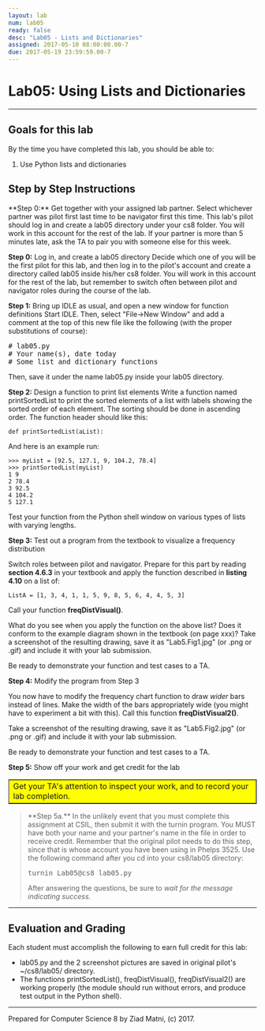 ```yaml
---
layout: lab
num: lab05
ready: false
desc: "Lab05 - Lists and Dictionaries"
assigned: 2017-05-10 08:00:00.00-7
due: 2017-05-19 23:59:59.00-7
---
```


<div markdown='1'>

<h1>Lab05: Using Lists and Dictionaries</h1>
<hr>
<h2>Goals for this lab</h2>

By the time you have completed this lab, you should be able to:
<ol>
<li>Use Python lists and dictionaries</li>
</ol>

<h2>Step by Step Instructions</h2>
**Step 0:** Get together with your assigned lab partner.
Select whichever partner was pilot first last time to be navigator first this time. This lab's pilot should log in and create a lab05 directory under your cs8 folder. You will work in this account for the rest of the lab. If your partner is more than 5 minutes late, ask the TA to pair you with someone else for this week.

**Step 0:** Log in, and create a lab05 directory
Decide which one of you will be the first pilot for this lab, and then log in to the pilot's account and create a directory called lab05 inside his/her cs8 folder. You will work in this account for the rest of the lab, but remember to switch often between pilot and navigator roles during the course of the lab.

**Step 1:** Bring up IDLE as usual, and open a new window for function definitions
Start IDLE. Then, select &quot;File-&gt;New Window&quot; and add a comment at the top of this new file like the following (with the proper substitutions of course): 

<pre>
# lab05.py
# Your name(s), date today
# Some list and dictionary functions
</pre>

Then, save it under the name lab05.py inside your lab05 directory.

**Step 2:** Design a function to print list elements
Write a function named printSortedList to print the sorted elements of a list with labels showing the sorted order of each element. The sorting should be done in ascending order. The function header should like this:

```
def printSortedList(aList):
```

And here is an example run:

```
>>> myList = [92.5, 127.1, 9, 104.2, 78.4]
>>> printSortedList(myList)
1 9
2 78.4
3 92.5
4 104.2
5 127.1
```

Test your function from the Python shell window on various types of lists with varying lengths.

**Step 3:** Test out a program from the textbook to visualize a frequency distribution

Switch roles between pilot and navigator. Prepare for this part by reading <b>section 4.6.3</b> in your textbook and apply the function described in <b>listing 4.10</b> on a list of:

```
ListA = [1, 3, 4, 1, 1, 5, 9, 8, 5, 6, 4, 4, 5, 3]
```

Call your function <b>freqDistVisual()</b>.

What do you see when you apply the function on the above list? Does it conform to the example diagram shown in the textbook (on page xxx)? Take a screenshot of the resulting drawing, save it as "Lab5.Fig1.jpg" (or .png or .gif) and include it with your lab submission.

Be ready to demonstrate your function and test cases to a TA.

**Step 4:** Modify the program from Step 3

You now have to modify the frequency chart function to draw *wider* bars instead of lines. Make the width of the bars appropriately wide (you might have to experiment a bit with this). Call this function <b>freqDistVisual2()</b>.

Take a screenshot of the resulting drawing, save it as "Lab5.Fig2.jpg" (or .png or .gif) and include it with your lab submission.

Be ready to demonstrate your function and test cases to a TA.

**Step 5:** Show off your work and get credit for the lab

<table bgcolor="yellow" border="1" cellpadding="4"><tbody><tr><td>
   Get your TA's attention to inspect your work, and to record your lab completion.
</td></tr></tbody></table>

<blockquote>
**Step 5a.**
In the unlikely event that you must complete this assignment at CSIL, then submit it with the turnin program. You MUST have both your name and your partner's name in the file in order to receive credit. Remember that the original pilot needs to do this step, since that is whose account you have been using in Phelps 3525. Use the following command after you cd into your cs8/lab05 directory:

<pre>turnin Lab05@cs8 lab05.py</pre>

After answering the questions, be sure to <em>wait for the message indicating success.</em>
</blockquote>

<hr>
<h2>Evaluation and Grading</h2>
Each student must accomplish the following to earn full credit for this lab:
 <ul>
   <li>lab05.py and the 2 screenshot pictures are saved in original pilot's ~/cs8/lab05/ directory.</li>
   <li>The functions printSortedList(), freqDistVisual(), freqDistVisual2() are working properly (the module should run without errors, and produce test output in the Python shell). </li>
 </ul>

<hr>
Prepared for Computer Science 8 by Ziad Matni, (c) 2017.

</div>
